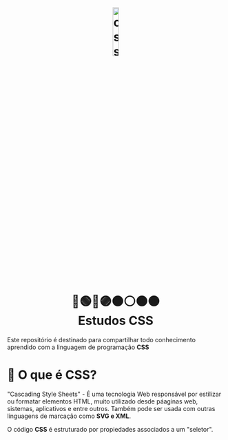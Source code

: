 <h1 align="center">
    <img alt="css" title="#estudosJs" src="https://eduardorojas.com.br/img/css.9690cd06.png" width='17%' align="center"/>
    <br>
    🔴🟢🔵🟣⚫️⚪️🟠🟤
    <br>
    Estudos CSS
</h1>

Este repositório é destinado para compartilhar todo conhecimento aprendido com a linguagem de programação <b>CSS</b>

# 🎨 O que é CSS?
<p>
    "Cascading Style Sheets" - É uma tecnologia Web responsável por estilizar ou formatar elementos HTML, muito utilizado desde páaginas web, sistemas, aplicativos e entre outros. Também pode ser usada com outras linguagens de marcação como <b>SVG e XML</b>.
</p>
<p>
   O código <b>CSS</b> é estruturado por propiedades associados a um "seletor".
</p>
